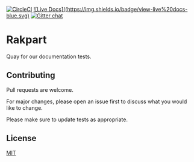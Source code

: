 [![CircleCI](https://circleci.com/gh/testthedocs/rakpart.svg?style=svg)](https://circleci.com/gh/testthedocs/rakpart)
[![Live Docs]((https://img.shields.io/badge/view-live%20docs-blue.svg)](https://rakpart.testthedocs.org)
[![Gitter chat](https://badges.gitter.im/gitterHQ/gitter.png)](https://gitter.im/testthedocs/Lobby)

# Rakpart

Quay for our documentation tests.

## Contributing

Pull requests are welcome.

For major changes, please open an issue first to discuss what you would like to change.

Please make sure to update tests as appropriate.

## License

[MIT](https://choosealicense.com/licenses/mit/)
